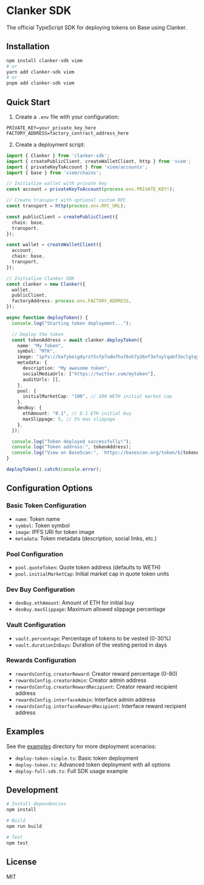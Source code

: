 # Clanker SDK

The official TypeScript SDK for deploying tokens on Base using Clanker.

## Installation

```bash
npm install clanker-sdk viem
# or
yarn add clanker-sdk viem
# or
pnpm add clanker-sdk viem
```

## Quick Start

1. Create a `.env` file with your configuration:
```env
PRIVATE_KEY=your_private_key_here
FACTORY_ADDRESS=factory_contract_address_here
```

2. Create a deployment script:
```typescript
import { Clanker } from 'clanker-sdk';
import { createPublicClient, createWalletClient, http } from 'viem';
import { privateKeyToAccount } from 'viem/accounts';
import { base } from 'viem/chains';

// Initialize wallet with private key
const account = privateKeyToAccount(process.env.PRIVATE_KEY!);

// Create transport with optional custom RPC
const transport = http(process.env.RPC_URL);

const publicClient = createPublicClient({
  chain: base,
  transport,
});

const wallet = createWalletClient({
  account,
  chain: base,
  transport,
});

// Initialize Clanker SDK
const clanker = new Clanker({
  wallet,
  publicClient,
  factoryAddress: process.env.FACTORY_ADDRESS,
});

async function deployToken() {
  console.log("Starting token deployment...");

  // Deploy the token
  const tokenAddress = await clanker.deployToken({
    name: "My Token",
    symbol: "MTK",
    image: "ipfs://bafybeigdyrzt5sfp7udm7hu76uh7y26nf3efuylqabf3oclgtqy55fbzdi",
    metadata: {
      description: "My awesome token",
      socialMediaUrls: ["https://twitter.com/mytoken"],
      auditUrls: [],
    },
    pool: {
      initialMarketCap: "100", // 100 WETH initial market cap
    },
    devBuy: {
      ethAmount: "0.1", // 0.1 ETH initial buy
      maxSlippage: 5, // 5% max slippage
    },
  });

  console.log("Token deployed successfully!");
  console.log("Token address:", tokenAddress);
  console.log("View on BaseScan:", `https://basescan.org/token/${tokenAddress}`);
}

deployToken().catch(console.error);
```

## Configuration Options

### Basic Token Configuration
- `name`: Token name
- `symbol`: Token symbol
- `image`: IPFS URI for token image
- `metadata`: Token metadata (description, social links, etc.)

### Pool Configuration
- `pool.quoteToken`: Quote token address (defaults to WETH)
- `pool.initialMarketCap`: Initial market cap in quote token units

### Dev Buy Configuration
- `devBuy.ethAmount`: Amount of ETH for initial buy
- `devBuy.maxSlippage`: Maximum allowed slippage percentage

### Vault Configuration
- `vault.percentage`: Percentage of tokens to be vested (0-30%)
- `vault.durationInDays`: Duration of the vesting period in days

### Rewards Configuration
- `rewardsConfig.creatorReward`: Creator reward percentage (0-80)
- `rewardsConfig.creatorAdmin`: Creator admin address
- `rewardsConfig.creatorRewardRecipient`: Creator reward recipient address
- `rewardsConfig.interfaceAdmin`: Interface admin address
- `rewardsConfig.interfaceRewardRecipient`: Interface reward recipient address

## Examples

See the [examples](./examples) directory for more deployment scenarios:
- `deploy-token-simple.ts`: Basic token deployment
- `deploy-token.ts`: Advanced token deployment with all options
- `deploy-full-sdk.ts`: Full SDK usage example

## Development

```bash
# Install dependencies
npm install

# Build
npm run build

# Test
npm test
```

## License

MIT